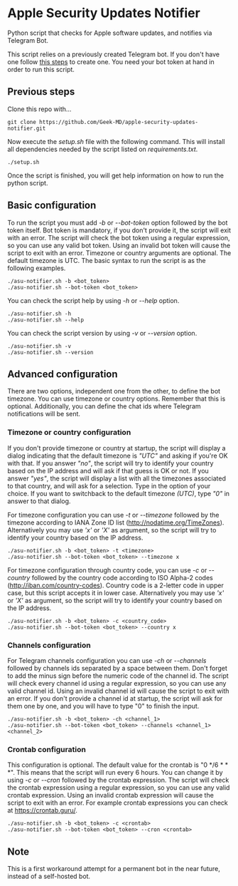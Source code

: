 # Apple Security Updates Notifier

Python script that checks for Apple software updates, and notifies via Telegram Bot.

This script relies on a previously created Telegram bot. If you don't have one follow [this steps](https://www.alphr.com/telegram-create-bot/) to create one. You need your bot token at hand in order to run this script.

## Previous steps

Clone this repo with...
  
```
git clone https://github.com/Geek-MD/apple-security-updates-notifier.git
```

Now execute the *setup.sh* file with the following command. This will install all dependencies needed by the script
listed on *requirements.txt*.

```
./setup.sh
```

Once the script is finished, you will get help information on how to run the python script.

## Basic configuration

To run the script you must add *-b* or *--bot-token* option followed by the bot token itself. Bot token is mandatory, if you don't provide it, the script will exit with an error. The script will check the bot token using a regular expression, so you can use any valid bot token. Using an invalid bot token will cause the script to exit with an error.
Timezone or country arguments are optional. The default timezone is UTC.
The basic syntax to run the script is as the following examples.

```
./asu-notifier.sh -b <bot_token>
./asu-notifier.sh --bot-token <bot_token>
```

You can check the script help by using *-h* or *--help* option.

```
./asu-notifier.sh -h
./asu-notifier.sh --help
```

You can check the script version by using *-v* or *--version* option.

```
./asu-notifier.sh -v
./asu-notifier.sh --version
```

## Advanced configuration

There are two options, independent one from the other, to define the bot timezone. You can use timezone or country
options. Remember that this is optional.
Additionally, you can define the chat ids where Telegram notifications will be sent.  

### Timezone or country configuration

If you don't provide timezone or country at startup, the script will display a dialog indicating that the default timezone is *"UTC"* and asking if you're OK with that.
If you answer *"no"*, the script will try to identify your country based on the IP address and will ask if that guess is OK or not.
If you answer *"yes"*, the script will display a list with all the timezones associated to that country, and will ask for a selection. Type in the option of your choice. If you want to switchback to the default timezone *(UTC)*, type *"0"* in answer to that dialog.

For timezone configuration you can use *-t* or *--timezone* followed by the timezone according to IANA Zone ID list (http://nodatime.org/TimeZones). Alternatively you may use *'x'* or *'X'* as argument, so the script will try to identify your country based on the IP address.

```
./asu-notifier.sh -b <bot_token> -t <timezone>
./asu-notifier.sh --bot-token <bot_token> --timezone x
```

For timezone configuration through country code, you can use *-c* or *--country* followed by the country code according to ISO Alpha-2 codes (http://iban.com/country-codes). Country code is a 2-letter code in upper case, but this script accepts it in lower case. Alternatively you may use *'x'* or *'X'* as argument, so the script will try to identify your country based on the IP address.

```
./asu-notifier.sh -b <bot_token> -c <country_code>
./asu-notifier.sh --bot-token <bot_token> --country x
```

### Channels configuration

For Telegram channels configuration you can use *-ch* or *--channels* followed by channels ids separated by a space between them. Don't forget to add the minus sign before the numeric code of the channel id. The script will check every channel id using a regular expression, so you can use any valid channel id. Using an invalid channel id will cause the script to exit with an error.
If you don't provide a channel id at startup, the script will ask for them one by one, and you will have to type "0" to finish the input.

```
./asu-notifier.sh -b <bot_token> -ch <channel_1>
./asu-notifier.sh --bot-token <bot_token> --channels <channel_1> <channel_2>
```

### Crontab configuration

This configuration is optional. The default value for the crontab is "0 */6 * * *". This means that the script will run every 6 hours. You can change it by using *-c* or *--cron* followed by the crontab expression. The script will check the crontab expression using a regular expression, so you can use any valid crontab expression. Using an invalid crontab expression will cause the script to exit with an error.
For example crontab expressions you can check at https://crontab.guru/.

```
./asu-notifier.sh -b <bot_token> -c <crontab>
./asu-notifier.sh --bot-token <bot_token> --cron <crontab>
```

## Note

This is a first workaround attempt for a permanent bot in the near future, instead of a self-hosted bot.